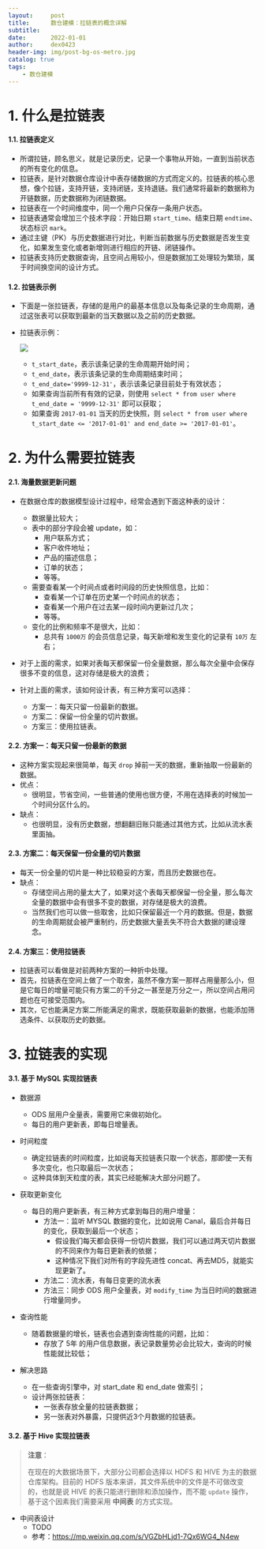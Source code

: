 ```yaml
---
layout:     post
title:      数仓建模：拉链表的概念详解
subtitle:   
date:       2022-01-01
author:     dex0423
header-img: img/post-bg-os-metro.jpg
catalog: true
tags:
    - 数仓建模
---
```



# 1. 什么是拉链表

#### 1.1. 拉链表定义

- 所谓拉链，顾名思义，就是记录历史，记录一个事物从开始，一直到当前状态的所有变化的信息。
- 拉链表，是针对数据仓库设计中表存储数据的方式而定义的。拉链表的核心思想，像个拉链，支持开链，支持闭链，支持退链。我们通常将最新的数据称为开链数据，历史数据称为闭链数据。
- 拉链表在一个时间维度中，同一个用户只保存一条用户状态。
- 拉链表通常会增加三个技术字段：开始日期 `start_time`、结束日期 `endtime`、状态标识 `mark`。
- 通过主键（PK）与历史数据进行对比，判断当前数据与历史数据是否发生变化，如果发生变化或者新增则进行相应的开链、闭链操作。
- 拉链表支持历史数据查询，且空间占用较小，但是数据加工处理较为繁琐，属于时间换空间的设计方式。

#### 1.2. 拉链表示例

- 下面是一张拉链表，存储的是用户的最基本信息以及每条记录的生命周期，通过这张表可以获取到最新的当天数据以及之前的历史数据。

- 拉链表示例：

    ![]({{site.baseurl}}/img-post/拉链表-1.png)

    - `t_start_date`，表示该条记录的生命周期开始时间；
    - `t_end_date`，表示该条记录的生命周期结束时间；
    - `t_end_date='9999-12-31'`，表示该条记录目前处于有效状态；
    - 如果查询当前所有有效的记录，则使用 `select * from user where t_end_date = '9999-12-31'` 即可以获取；
    - 如果查询 `2017-01-01` 当天的历史快照，则 `select * from user where t_start_date <= '2017-01-01' and end_date >= '2017-01-01'`。

# 2. 为什么需要拉链表

#### 2.1. 海量数据更新问题

- 在数据仓库的数据模型设计过程中，经常会遇到下面这种表的设计： 
  - 数据量比较大； 
  - 表中的部分字段会被 update，如：
    - 用户联系方式；
    - 客户收件地址；
    - 产品的描述信息；
    - 订单的状态；
    - 等等。
  - 需要查看某一个时间点或者时间段的历史快照信息，比如：
    - 查看某一个订单在历史某一个时间点的状态；
    - 查看某一个用户在过去某一段时间内更新过几次；
    - 等等。
  - 变化的比例和频率不是很大，比如：
    - 总共有 `1000万` 的会员信息记录，每天新增和发生变化的记录有 `10万` 左右；
  
- 对于上面的需求，如果对表每天都保留一份全量数据，那么每次全量中会保存很多不变的信息，这对存储是极大的浪费；
- 针对上面的需求，该如何设计表，有三种方案可以选择：
  - 方案一：每天只留一份最新的数据。
  - 方案二：保留一份全量的切片数据。
  - 方案三：使用拉链表。

#### 2.2. 方案一：每天只留一份最新的数据

- 这种方案实现起来很简单，每天 `drop` 掉前一天的数据，重新抽取一份最新的数据。
- 优点：
  - 很明显，节省空间，一些普通的使用也很方便，不用在选择表的时候加一个时间分区什么的。
- 缺点：
  - 也很明显，没有历史数据，想翻翻旧账只能通过其他方式，比如从流水表里面抽。

#### 2.3. 方案二：每天保留一份全量的切片数据

- 每天一份全量的切片是一种比较稳妥的方案，而且历史数据也在。
- 缺点：
  - 存储空间占用的量太大了，如果对这个表每天都保留一份全量，那么每次全量的数据中会有很多不变的数据，对存储是极大的浪费。
  - 当然我们也可以做一些取舍，比如只保留最近一个月的数据。但是，数据的生命周期就会被严重制约，历史数据大量丢失不符合大数据的建设理念。


#### 2.4. 方案三：使用拉链表

- 拉链表可以看做是对前两种方案的一种折中处理。
- 首先，拉链表在空间上做了一个取舍，虽然不像方案一那样占用量那么小，但是它每日的增量可能只有方案二的千分之一甚至是万分之一，所以空间占用问题也在可接受范围内。
- 其次，它也能满足方案二所能满足的需求，既能获取最新的数据，也能添加筛选条件、以获取历史的数据。


# 3. 拉链表的实现

#### 3.1. 基于 MySQL 实现拉链表

- 数据源
  - ODS 层用户全量表，需要用它来做初始化。
  - 每日的用户更新表，即每日增量表。

- 时间粒度 
  - 确定拉链表的时间粒度，比如说每天拉链表只取一个状态，那即使一天有多次变化，也只取最后一次状态；
  - 这种具体到天粒度的表，其实已经能解决大部分问题了。

- 获取更新变化 
  - 每日的用户更新表，有三种方式拿到每日的用户增量： 
    - 方法一：监听 MYSQL 数据的变化，比如说用 Canal，最后合并每日的变化，获取到最后一个状态；
      - 假设我们每天都会获得一份切片数据，我们可以通过两天切片数据的不同来作为每日更新表的依据；
      - 这种情况下我们对所有的字段先进性 concat、再去MD5，就能实现更新了。
    - 方法二：流水表，有每日变更的流水表
    - 方法三：同步 ODS 用户全量表，对 `modify_time` 为当日时间的数据进行增量同步。

- 查询性能 
  - 随着数据量的增长，链表也会遇到查询性能的问题，比如：
    - 存放了 5年 的用户信息数据，表记录数量势必会比较大，查询的时候性能就比较低；

- 解决思路
  - 在一些查询引擎中，对 start_date 和 end_date 做索引；
  - 设计两张拉链表：
    - 一张表存放全量的拉链表数据；
    - 另一张表对外暴露，只提供近3个月数据的拉链表。

#### 3.2. 基于 Hive 实现拉链表

> **注意**：
> 
> 在现在的大数据场景下，大部分公司都会选择以 HDFS 和 HIVE 为主的数据仓库架构。目前的 HDFS 版本来讲，其文件系统中的文件是不可做改变的，也就是说 HIVE 的表只能进行删除和添加操作，而不能 `update` 操作，基于这个因素我们需要采用 **中间表** 的方式实现。

- 中间表设计
  - TODO
  - 参考：https://mp.weixin.qq.com/s/VGZbHLjd1-7Qx6WG4_N4ew